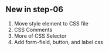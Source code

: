 ## New in step-06

1. Move style element to CSS file
2. CSS Comments
3. More of CSS Selector
4. Add form-field, button, and label css
